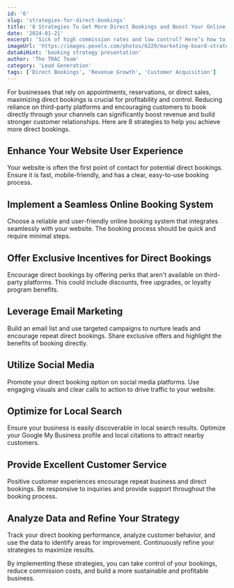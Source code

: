 ```yaml
---
id: '6'
slug: 'strategies-for-direct-bookings'
title: '8 Strategies To Get More Direct Bookings and Boost Your Online Revenue'
date: '2024-01-21'
excerpt: 'Sick of high commission rates and low control? Here’s how to increase your direct bookings with proven strategies that work in 2024.'
imageUrl: 'https://images.pexels.com/photos/6229/marketing-board-strategy.jpg?auto=compress&cs=tinysrgb&w=1260&h=750&dpr=1'
dataAiHint: 'booking strategy presentation'
author: 'The TRAC Team'
category: 'Lead Generation'
tags: ['Direct Bookings', 'Revenue Growth', 'Customer Acquisition']
---
```


For businesses that rely on appointments, reservations, or direct sales, maximizing direct bookings is crucial for profitability and control. Reducing reliance on third-party platforms and encouraging customers to book directly through your channels can significantly boost revenue and build stronger customer relationships. Here are 8 strategies to help you achieve more direct bookings.

## Enhance Your Website User Experience

Your website is often the first point of contact for potential direct bookings. Ensure it is fast, mobile-friendly, and has a clear, easy-to-use booking process.

## Implement a Seamless Online Booking System

Choose a reliable and user-friendly online booking system that integrates seamlessly with your website. The booking process should be quick and require minimal steps.

## Offer Exclusive Incentives for Direct Bookings

Encourage direct bookings by offering perks that aren't available on third-party platforms. This could include discounts, free upgrades, or loyalty program benefits.

## Leverage Email Marketing

Build an email list and use targeted campaigns to nurture leads and encourage repeat direct bookings. Share exclusive offers and highlight the benefits of booking directly.

## Utilize Social Media

Promote your direct booking option on social media platforms. Use engaging visuals and clear calls to action to drive traffic to your website.

## Optimize for Local Search

Ensure your business is easily discoverable in local search results. Optimize your Google My Business profile and local citations to attract nearby customers.

## Provide Excellent Customer Service

Positive customer experiences encourage repeat business and direct bookings. Be responsive to inquiries and provide support throughout the booking process.

## Analyze Data and Refine Your Strategy

Track your direct booking performance, analyze customer behavior, and use the data to identify areas for improvement. Continuously refine your strategies to maximize results.

By implementing these strategies, you can take control of your bookings, reduce commission costs, and build a more sustainable and profitable business.